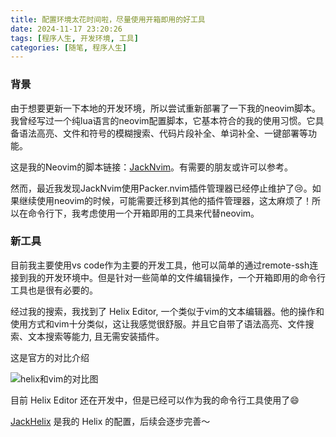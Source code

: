 ```yaml
---
title: 配置环境太花时间啦，尽量使用开箱即用的好工具
date: 2024-11-17 23:20:26
tags: [程序人生, 开发环境, 工具]
categories: [随笔, 程序人生]
---
```


### 背景

由于想要更新一下本地的开发环境，所以尝试重新部署了一下我的neovim脚本。我曾经写过一个纯lua语言的neovim配置脚本，它基本符合的我的使用习惯。它具备语法高亮、文件和符号的模糊搜索、代码片段补全、单词补全、一键部署等功能。

这是我的Neovim的脚本链接：[JackNvim](https://github.com/zsdfbb/JackNvim)。有需要的朋友或许可以参考。

然而，最近我发现JackNvim使用Packer.nvim插件管理器已经停止维护了:cry:。如果继续使用neovim的时候，可能需要迁移到其他的插件管理器，这太麻烦了！所以在命令行下，我考虑使用一个开箱即用的工具来代替neovim。

<!-- more -->

### 新工具

目前我主要使用vs code作为主要的开发工具，他可以简单的通过remote-ssh连接到我的开发环境中。但是针对一些简单的文件编辑操作，一个开箱即用的命令行工具也是很有必要的。

经过我的搜索，我找到了 Helix Editor, 一个类似于vim的文本编辑器。他的操作和使用方式和vim十分类似，这让我感觉很舒服。并且它自带了语法高亮、文件搜索、文本搜索等能力, 且无需安装插件。

这是官方的对比介绍

![helix和vim的对比图](1.png)

目前 Helix Editor 还在开发中，但是已经可以作为我的命令行工具使用了:smile:

[JackHelix](https://github.com/zsdfbb/JackHelix)  是我的 Helix 的配置，后续会逐步完善～